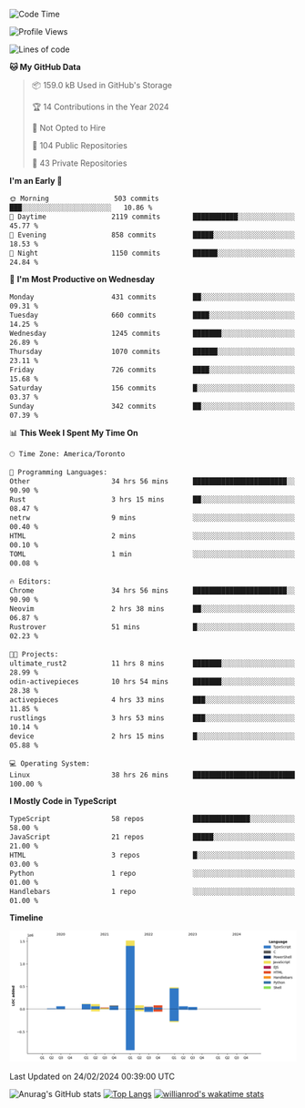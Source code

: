 <!--START_SECTION:waka-->
![Code Time](http://img.shields.io/badge/Code%20Time-1%2C240%20hrs%2044%20mins-blue)

![Profile Views](http://img.shields.io/badge/Profile%20Views-1-blue)

![Lines of code](https://img.shields.io/badge/From%20Hello%20World%20I%27ve%20Written-2.7%20million%20lines%20of%20code-blue)

**🐱 My GitHub Data** 

> 📦 159.0 kB Used in GitHub's Storage 
 > 
> 🏆 14 Contributions in the Year 2024
 > 
> 🚫 Not Opted to Hire
 > 
> 📜 104 Public Repositories 
 > 
> 🔑 43 Private Repositories 
 > 
**I'm an Early 🐤** 

```text
🌞 Morning                503 commits         ███░░░░░░░░░░░░░░░░░░░░░░   10.86 % 
🌆 Daytime                2119 commits        ███████████░░░░░░░░░░░░░░   45.77 % 
🌃 Evening                858 commits         █████░░░░░░░░░░░░░░░░░░░░   18.53 % 
🌙 Night                  1150 commits        ██████░░░░░░░░░░░░░░░░░░░   24.84 % 
```
📅 **I'm Most Productive on Wednesday** 

```text
Monday                   431 commits         ██░░░░░░░░░░░░░░░░░░░░░░░   09.31 % 
Tuesday                  660 commits         ████░░░░░░░░░░░░░░░░░░░░░   14.25 % 
Wednesday                1245 commits        ███████░░░░░░░░░░░░░░░░░░   26.89 % 
Thursday                 1070 commits        ██████░░░░░░░░░░░░░░░░░░░   23.11 % 
Friday                   726 commits         ████░░░░░░░░░░░░░░░░░░░░░   15.68 % 
Saturday                 156 commits         █░░░░░░░░░░░░░░░░░░░░░░░░   03.37 % 
Sunday                   342 commits         ██░░░░░░░░░░░░░░░░░░░░░░░   07.39 % 
```


📊 **This Week I Spent My Time On** 

```text
🕑︎ Time Zone: America/Toronto

💬 Programming Languages: 
Other                    34 hrs 56 mins      ███████████████████████░░   90.90 % 
Rust                     3 hrs 15 mins       ██░░░░░░░░░░░░░░░░░░░░░░░   08.47 % 
netrw                    9 mins              ░░░░░░░░░░░░░░░░░░░░░░░░░   00.40 % 
HTML                     2 mins              ░░░░░░░░░░░░░░░░░░░░░░░░░   00.10 % 
TOML                     1 min               ░░░░░░░░░░░░░░░░░░░░░░░░░   00.08 % 

🔥 Editors: 
Chrome                   34 hrs 56 mins      ███████████████████████░░   90.90 % 
Neovim                   2 hrs 38 mins       ██░░░░░░░░░░░░░░░░░░░░░░░   06.87 % 
Rustrover                51 mins             █░░░░░░░░░░░░░░░░░░░░░░░░   02.23 % 

🐱‍💻 Projects: 
ultimate_rust2           11 hrs 8 mins       ███████░░░░░░░░░░░░░░░░░░   28.99 % 
odin-activepieces        10 hrs 54 mins      ███████░░░░░░░░░░░░░░░░░░   28.38 % 
activepieces             4 hrs 33 mins       ███░░░░░░░░░░░░░░░░░░░░░░   11.85 % 
rustlings                3 hrs 53 mins       ███░░░░░░░░░░░░░░░░░░░░░░   10.14 % 
device                   2 hrs 15 mins       █░░░░░░░░░░░░░░░░░░░░░░░░   05.88 % 

💻 Operating System: 
Linux                    38 hrs 26 mins      █████████████████████████   100.00 % 
```

**I Mostly Code in TypeScript** 

```text
TypeScript               58 repos            ██████████████░░░░░░░░░░░   58.00 % 
JavaScript               21 repos            █████░░░░░░░░░░░░░░░░░░░░   21.00 % 
HTML                     3 repos             █░░░░░░░░░░░░░░░░░░░░░░░░   03.00 % 
Python                   1 repo              ░░░░░░░░░░░░░░░░░░░░░░░░░   01.00 % 
Handlebars               1 repo              ░░░░░░░░░░░░░░░░░░░░░░░░░   01.00 % 
```



**Timeline**

![Lines of Code chart](https://raw.githubusercontent.com/wise-introvert/wise-introvert/master/assets/bar_graph.png)


 Last Updated on 24/02/2024 00:39:00 UTC
<!--END_SECTION:waka-->

![Anurag's GitHub stats](https://github-readme-stats.vercel.app/api?username=wise-introvert&count_private=true&show_icons=true)
[![Top Langs](https://github-readme-stats.vercel.app/api/top-langs/?username=wise-introvert&langs_count=10)](https://github.com/anuraghazra/github-readme-stats)
[![willianrod's wakatime stats](https://github-readme-stats.vercel.app/api/wakatime?username=wiseintrovert)](https://github.com/anuraghazra/github-readme-stats)
